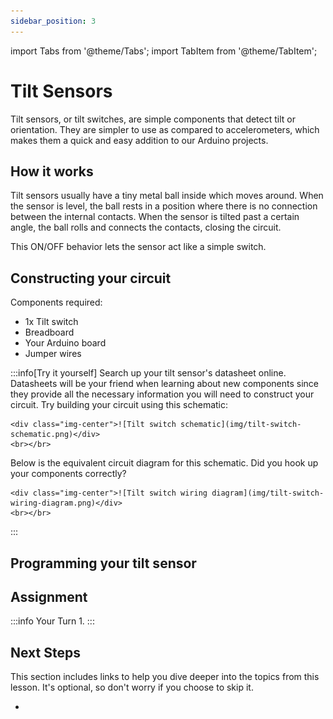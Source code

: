 ```yaml
---
sidebar_position: 3
---
```


import Tabs from '@theme/Tabs';
import TabItem from '@theme/TabItem';

# Tilt Sensors

Tilt sensors, or tilt switches, are simple components that detect tilt or orientation. They are simpler to use as compared to accelerometers, which makes them a quick and easy addition to our Arduino projects.

## How it works

Tilt sensors usually have a tiny metal ball inside which moves around. When the sensor is level, the ball rests in a position where there is no connection between the internal contacts. When the sensor is tilted past a certain angle, the ball rolls and connects the contacts, closing the circuit.

This ON/OFF behavior lets the sensor act like a simple switch. 

## Constructing your circuit

Components required:
- 1x Tilt switch
- Breadboard
- Your Arduino board
- Jumper wires

:::info[Try it yourself]
<Tabs>
  <TabItem value="problem" label="Problem">
    Search up your tilt sensor's datasheet online. Datasheets will be your friend when learning about new components since they provide all the necessary information you will need to construct your circuit. Try building your circuit using this schematic:
    
    <div class="img-center">![Tilt switch schematic](img/tilt-switch-schematic.png)</div>
    <br></br>
  </TabItem>
  <TabItem value="solution" label="Solution">
    Below is the equivalent circuit diagram for this schematic. Did you hook up your components correctly?

    <div class="img-center">![Tilt switch wiring diagram](img/tilt-switch-wiring-diagram.png)</div>
    <br></br>
  </TabItem>
</Tabs>
:::

## Programming your tilt sensor

## Assignment 

:::info Your Turn
1. 
:::

## Next Steps

This section includes links to help you dive deeper into the topics from this lesson. It's optional, so don't worry if you choose to skip it.

- 